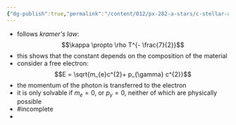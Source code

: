 ```yaml
---
{"dg-publish":true,"permalink":"/content/012/px-282-a-stars/c-stellar-atmosphere/c5-14-stellar-atmospheres/px-282-c10d-line-broadening-due-to-free-free-absorption/","noteIcon":"1","created":"2024-11-25T10:50:32.000+00:00","updated":"2024-11-26T09:38:44.717+00:00"}
---
```


- follows *kramer's law*: 
$$\kappa \propto \rho T^{- \frac{7}{2}}$$
- this shows that the constant depends on the composition of the material
- consider a free electron: 
$$E = \sqrt{m_{e}c^{2}+ p_{\gamma} c^{2}}$$
- the momentum of the photon is transferred to the electron
- it is only solvable if $m_{e}=0$, or $p_{\gamma}=0$, neither of which are physically possible
- #incomplete 
- 